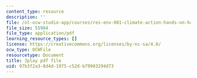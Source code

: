 ```yaml
---
content_type: resource
description: ''
file: /ol-ocw-studio-app/courses/res-env-001-climate-action-hands-on-harnessing-science-with-communities-to-cut-carbon-january-iap-2017/97b3f2a38d4d1975c52db79903294d73_GRc5GKMNuho.pdf
file_size: 55984
file_type: application/pdf
learning_resource_types: []
license: https://creativecommons.org/licenses/by-nc-sa/4.0/
ocw_type: OCWFile
resourcetype: Document
title: 3play pdf file
uid: 97b3f2a3-8d4d-1975-c52d-b79903294d73
---
```

